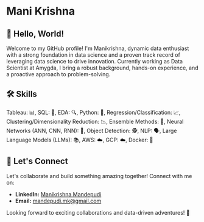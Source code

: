 # Mani Krishna

## 👋 Hello, World!

Welcome to my GitHub profile! I'm Manikrishna, dynamic data enthusiast with a strong foundation in data science and a proven track record of leveraging data science to drive innovation. Currently working as Data Scientist at Amygda, I bring a robust background, hands-on experience, and a proactive approach to problem-solving.

## 🛠️ Skills
Tableau: 📊, SQL: 📝, EDA: 🔍, Python: 🐍, Regression/Classification: 📈, Clustering/Dimensionality Reduction: 📉, Ensemble Methods: 🤝, Neural Networks (ANN, CNN, RNN): 🧠, Object Detection: 🕵️, NLP: 🗣️, Large Language Models (LLMs): 📚, AWS: ☁️, GCP: ☁️, Docker: 🐳

## 🤝 Let's Connect

Let's collaborate and build something amazing together! Connect with me on:

- **LinkedIn:** [Manikrishna Mandepudi](https://www.linkedin.com/in/manikrishna-m/)
- **Email:** mandepudi.mk@gmail.com

Looking forward to exciting collaborations and data-driven adventures! 🌟


